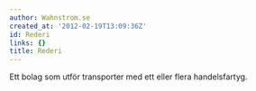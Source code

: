 ```yaml
---
author: Wahnstrom.se
created_at: '2012-02-19T13:09:36Z'
id: Rederi
links: {}
title: Rederi
---
```


Ett bolag som utför transporter med ett eller flera handelsfartyg.